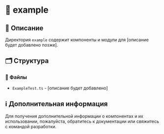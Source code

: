 # 📁 example

## 📝 Описание
Директория `example` содержит компоненты и модули для [описание будет добавлено позже].

## 🗂️ Структура

### 📄 Файлы

- `ExampleTest.ts` - [описание будет добавлено]

## ℹ️ Дополнительная информация

Для получения дополнительной информации о компонентах и их использовании, пожалуйста, обратитесь к документации или свяжитесь с командой разработки.
